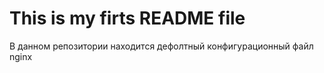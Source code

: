 # This is my firts README file
В данном репозитории находится дефолтный конфигурационный файл nginx
